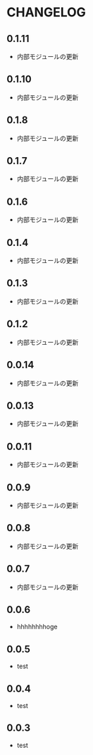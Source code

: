 # CHANGELOG

## 0.1.11
* 内部モジュールの更新

## 0.1.10
* 内部モジュールの更新

## 0.1.8
* 内部モジュールの更新

## 0.1.7
* 内部モジュールの更新

## 0.1.6
* 内部モジュールの更新

## 0.1.4
* 内部モジュールの更新

## 0.1.3
* 内部モジュールの更新

## 0.1.2
* 内部モジュールの更新

## 0.0.14
* 内部モジュールの更新

## 0.0.13
* 内部モジュールの更新

## 0.0.11
* 内部モジュールの更新

## 0.0.9
* 内部モジュールの更新

## 0.0.8
* 内部モジュールの更新

## 0.0.7
* 内部モジュールの更新

## 0.0.6
* hhhhhhhhoge

## 0.0.5
- test

## 0.0.4
- test

## 0.0.3
- test